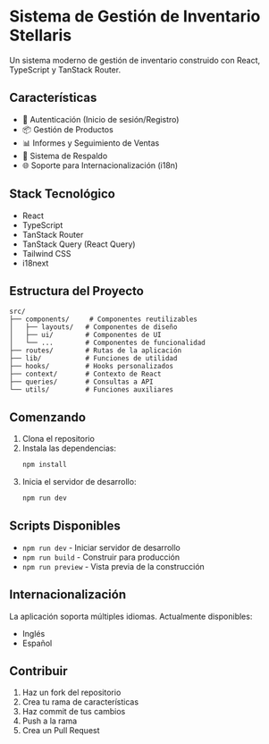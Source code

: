 # Sistema de Gestión de Inventario Stellaris

Un sistema moderno de gestión de inventario construido con React, TypeScript y TanStack Router.

## Características

- 🔐 Autenticación (Inicio de sesión/Registro)
- 📦 Gestión de Productos
- 📊 Informes y Seguimiento de Ventas
- 🔄 Sistema de Respaldo
- 🌐 Soporte para Internacionalización (i18n)

## Stack Tecnológico

- React
- TypeScript
- TanStack Router
- TanStack Query (React Query)
- Tailwind CSS
- i18next

## Estructura del Proyecto

```
src/
├── components/     # Componentes reutilizables
│   ├── layouts/   # Componentes de diseño
│   ├── ui/        # Componentes de UI
│   └── ...        # Componentes de funcionalidad
├── routes/        # Rutas de la aplicación
├── lib/           # Funciones de utilidad
├── hooks/         # Hooks personalizados
├── context/       # Contexto de React
├── queries/       # Consultas a API
└── utils/         # Funciones auxiliares
```

## Comenzando

1. Clona el repositorio
2. Instala las dependencias:
   ```bash
   npm install
   ```
3. Inicia el servidor de desarrollo:
   ```bash
   npm run dev
   ```

## Scripts Disponibles

- `npm run dev` - Iniciar servidor de desarrollo
- `npm run build` - Construir para producción
- `npm run preview` - Vista previa de la construcción

## Internacionalización

La aplicación soporta múltiples idiomas. Actualmente disponibles:
- Inglés
- Español

## Contribuir

1. Haz un fork del repositorio
2. Crea tu rama de características
3. Haz commit de tus cambios
4. Push a la rama
5. Crea un Pull Request 